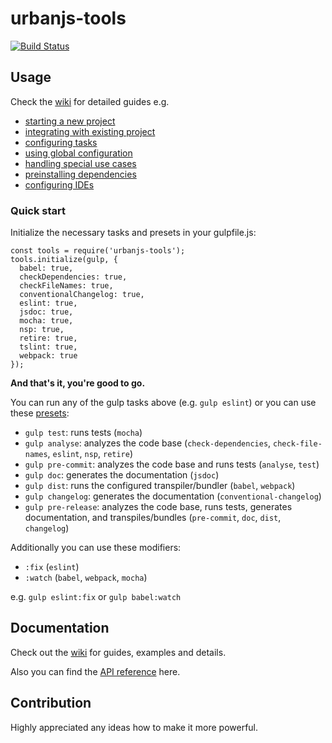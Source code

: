 # urbanjs-tools
[![Build Status](https://travis-ci.org/urbanjs/urbanjs-tools.svg?branch=master)](https://travis-ci.org/urbanjs/urbanjs-tools)

## Usage

Check the [wiki](https://github.com/urbanjs/urbanjs-tools/wiki) for detailed guides e.g.
- [starting a new project](https://github.com/urbanjs/urbanjs-tools/wiki/3.1---How-to-start-new-project)
- [integrating with existing project](https://github.com/urbanjs/urbanjs-tools/wiki/3.2---How-to-integrate-with-existing-project)
- [configuring tasks](https://github.com/urbanjs/urbanjs-tools/wiki/3.3-How-to-configure-tasks)
- [using global configuration](https://github.com/urbanjs/urbanjs-tools/wiki/3.4-How-to-use-globals)
- [handling special use cases](https://github.com/urbanjs/urbanjs-tools/wiki/3.5---How-to-handle-special-use-cases)
- [preinstalling dependencies](https://github.com/urbanjs/urbanjs-tools/wiki/3.6---How-to-preinstall-dependencies)
- [configuring IDEs](https://github.com/urbanjs/urbanjs-tools/wiki/3.7---How-to-configure-the-editors)

### Quick start

Initialize the necessary tasks and presets in your gulpfile.js:
```
const tools = require('urbanjs-tools');
tools.initialize(gulp, {
  babel: true,
  checkDependencies: true,
  checkFileNames: true,
  conventionalChangelog: true,
  eslint: true,
  jsdoc: true,
  mocha: true,
  nsp: true,
  retire: true,
  tslint: true,
  webpack: true
});
```

**And that's it, you're good to go.**

You can run any of the gulp tasks above (e.g. ```gulp eslint```) or you can use these [presets](https://github.com/urbanjs/urbanjs-tools/wiki/3---Usage#available-presets):
- `gulp test`: runs tests (```mocha```)
- `gulp analyse`: analyzes the code base (```check-dependencies```, ```check-file-names```, ```eslint```, ```nsp```, ```retire```)
- `gulp pre-commit`: analyzes the code base and runs tests (```analyse```, ```test```)
- `gulp doc`: generates the documentation (```jsdoc```)
- `gulp dist`: runs the configured transpiler/bundler (```babel```, ```webpack```)
- `gulp changelog`: generates the documentation (```conventional-changelog```)
- `gulp pre-release`: analyzes the code base, runs tests, generates documentation, and transpiles/bundles (```pre-commit```, ```doc```, ```dist```, ```changelog```)

Additionally you can use these modifiers:
- `:fix` (`eslint`)
- `:watch` (`babel`, `webpack`, `mocha`)

e.g. `gulp eslint:fix` or `gulp babel:watch`

## Documentation
Check out the [wiki](https://github.com/urbanjs/urbanjs-tools/wiki) for guides, examples and details.

Also you can find the [API reference](http://urbanjs.github.io/tools/) here.

## Contribution
Highly appreciated any ideas how to make it more powerful.
